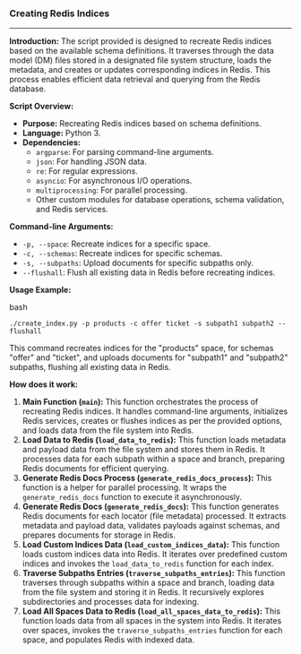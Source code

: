 ### **Creating Redis Indices**

---

**Introduction:** The script provided is designed to recreate Redis indices based on the available schema definitions. It traverses through the data model (DM) files stored in a designated file system structure, loads the metadata, and creates or updates corresponding indices in Redis. This process enables efficient data retrieval and querying from the Redis database.

**Script Overview:**

- **Purpose:** Recreating Redis indices based on schema definitions.
- **Language:** Python 3.
- **Dependencies:**
  - `argparse`: For parsing command-line arguments.
  - `json`: For handling JSON data.
  - `re`: For regular expressions.
  - `asyncio`: For asynchronous I/O operations.
  - `multiprocessing`: For parallel processing.
  - Other custom modules for database operations, schema validation, and Redis services.

**Command-line Arguments:**

- `-p, --space`: Recreate indices for a specific space.
- `-c, --schemas`: Recreate indices for specific schemas.
- `-s, --subpaths`: Upload documents for specific subpaths only.
- `--flushall`: Flush all existing data in Redis before recreating indices.

**Usage Example:**

bash

`./create_index.py -p products -c offer ticket -s subpath1 subpath2 --flushall`

This command recreates indices for the "products" space, for schemas "offer" and "ticket", and uploads documents for "subpath1" and "subpath2" subpaths, flushing all existing data in Redis.

**How does it work:**

1.  **Main Function (`main`):** This function orchestrates the process of recreating Redis indices. It handles command-line arguments, initializes Redis services, creates or flushes indices as per the provided options, and loads data from the file system into Redis.
2.  **Load Data to Redis (`load_data_to_redis`):** This function loads metadata and payload data from the file system and stores them in Redis. It processes data for each subpath within a space and branch, preparing Redis documents for efficient querying.
3.  **Generate Redis Docs Process (`generate_redis_docs_process`):** This function is a helper for parallel processing. It wraps the `generate_redis_docs` function to execute it asynchronously.
4.  **Generate Redis Docs (`generate_redis_docs`):** This function generates Redis documents for each locator (file metadata) processed. It extracts metadata and payload data, validates payloads against schemas, and prepares documents for storage in Redis.
5.  **Load Custom Indices Data (`load_custom_indices_data`):** This function loads custom indices data into Redis. It iterates over predefined custom indices and invokes the `load_data_to_redis` function for each index.
6.  **Traverse Subpaths Entries (`traverse_subpaths_entries`):** This function traverses through subpaths within a space and branch, loading data from the file system and storing it in Redis. It recursively explores subdirectories and processes data for indexing.
7.  **Load All Spaces Data to Redis (`load_all_spaces_data_to_redis`):** This function loads data from all spaces in the system into Redis. It iterates over spaces, invokes the `traverse_subpaths_entries` function for each space, and populates Redis with indexed data.
